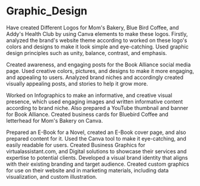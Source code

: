 # Graphic_Design
Have created Different Logos for Mom's Bakery, Blue Bird Coffee, and Addy's Health Club by using Canva elements to make these logos. Firstly, analyzed the brand's website theme according to worked on these logo's colors and designs to make it look simple and eye-catching. Used graphic design principles such as unity, balance, contrast, and emphasis.

Created awareness, and engaging posts for the Book Alliance social media page. Used creative colors, pictures, and designs to make it more engaging, and appealing to users. Analyzed brand niches and accordingly created visually appealing posts, and stories to help it grow more.

Worked on Infographics to make an informative, and creative visual presence, which used engaging images and written informative content according to brand niche. Also prepared a YouTube thumbnail and banner for Book Alliance. Created business cards for Bluebird Coffee and letterhead for Mom's Bakery on Canva.

Prepared an E-Book for a Novel, created an E-Book cover page, and also prepared content for it. Used the Canva tool to make it eye-catching, and easily readable for users. Created Business Graphics for virtualassistant.com, and Digital solutions to showcase their services and expertise to potential clients. Developed a visual brand identity that aligns with their existing branding and target audience. Created custom graphics for use on their website and in marketing materials, including data visualization, and custom illustration. 







